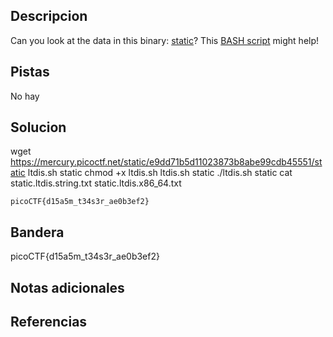 
## Descripcion
Can you look at the data in this binary: [static](https://mercury.picoctf.net/static/e9dd71b5d11023873b8abe99cdb45551/static)? This [BASH script](https://mercury.picoctf.net/static/e9dd71b5d11023873b8abe99cdb45551/ltdis.sh) might help!

## Pistas
No hay

## Solucion
wget https://mercury.picoctf.net/static/e9dd71b5d11023873b8abe99cdb45551/static
ltdis.sh static
chmod +x ltdis.sh
ltdis.sh static
./ltdis.sh static
cat static.ltdis.string.txt static.ltdis.x86_64.txt

```
picoCTF{d15a5m_t34s3r_ae0b3ef2}
```

## Bandera
picoCTF{d15a5m_t34s3r_ae0b3ef2}
## Notas adicionales



## Referencias


